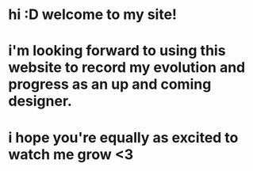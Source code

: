 # hi :D welcome to my site!
# i'm looking forward to using this website to record my evolution and progress as an up and coming designer.
# i hope you're equally as excited to watch me grow <3
